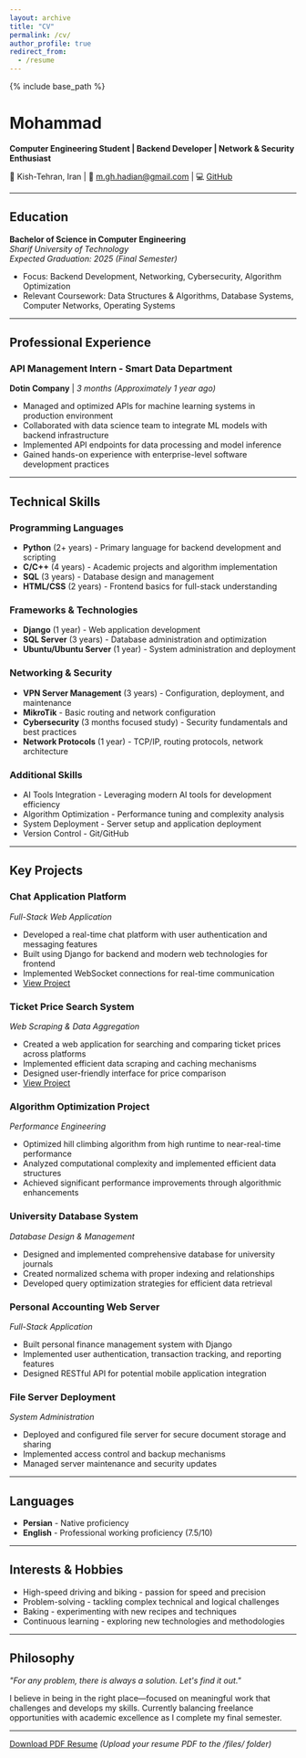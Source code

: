 ```yaml
---
layout: archive
title: "CV"
permalink: /cv/
author_profile: true
redirect_from:
  - /resume
---
```


{% include base_path %}

# Mohammad

**Computer Engineering Student | Backend Developer | Network & Security Enthusiast**

📍 Kish-Tehran, Iran | 📧 m.gh.hadian@gmail.com | 💻 [GitHub](https://github.com/gmohammad2424)

---

## Education

**Bachelor of Science in Computer Engineering**  
*Sharif University of Technology*  
*Expected Graduation: 2025 (Final Semester)*

- Focus: Backend Development, Networking, Cybersecurity, Algorithm Optimization
- Relevant Coursework: Data Structures & Algorithms, Database Systems, Computer Networks, Operating Systems

---

## Professional Experience

### API Management Intern - Smart Data Department
**Dotin Company** | *3 months (Approximately 1 year ago)*

- Managed and optimized APIs for machine learning systems in production environment
- Collaborated with data science team to integrate ML models with backend infrastructure
- Implemented API endpoints for data processing and model inference
- Gained hands-on experience with enterprise-level software development practices

---

## Technical Skills

### Programming Languages
- **Python** (2+ years) - Primary language for backend development and scripting
- **C/C++** (4 years) - Academic projects and algorithm implementation
- **SQL** (3 years) - Database design and management
- **HTML/CSS** (2 years) - Frontend basics for full-stack understanding

### Frameworks & Technologies
- **Django** (1 year) - Web application development
- **SQL Server** (3 years) - Database administration and optimization
- **Ubuntu/Ubuntu Server** (1 year) - System administration and deployment

### Networking & Security
- **VPN Server Management** (3 years) - Configuration, deployment, and maintenance
- **MikroTik** - Basic routing and network configuration
- **Cybersecurity** (3 months focused study) - Security fundamentals and best practices
- **Network Protocols** (1 year) - TCP/IP, routing protocols, network architecture

### Additional Skills
- AI Tools Integration - Leveraging modern AI tools for development efficiency
- Algorithm Optimization - Performance tuning and complexity analysis
- System Deployment - Server setup and application deployment
- Version Control - Git/GitHub

---

## Key Projects

### Chat Application Platform
*Full-Stack Web Application*
- Developed a real-time chat platform with user authentication and messaging features
- Built using Django for backend and modern web technologies for frontend
- Implemented WebSocket connections for real-time communication
- [View Project](https://github.com/gmohammad2424/chat-app)

### Ticket Price Search System
*Web Scraping & Data Aggregation*
- Created a web application for searching and comparing ticket prices across platforms
- Implemented efficient data scraping and caching mechanisms
- Designed user-friendly interface for price comparison
- [View Project](https://github.com/gmohammad2424/Ticket-Price-Search-System)

### Algorithm Optimization Project
*Performance Engineering*
- Optimized hill climbing algorithm from high runtime to near-real-time performance
- Analyzed computational complexity and implemented efficient data structures
- Achieved significant performance improvements through algorithmic enhancements

### University Database System
*Database Design & Management*
- Designed and implemented comprehensive database for university journals
- Created normalized schema with proper indexing and relationships
- Developed query optimization strategies for efficient data retrieval

### Personal Accounting Web Server
*Full-Stack Application*
- Built personal finance management system with Django
- Implemented user authentication, transaction tracking, and reporting features
- Designed RESTful API for potential mobile application integration

### File Server Deployment
*System Administration*
- Deployed and configured file server for secure document storage and sharing
- Implemented access control and backup mechanisms
- Managed server maintenance and security updates

---

## Languages

- **Persian** - Native proficiency
- **English** - Professional working proficiency (7.5/10)

---

## Interests & Hobbies

- High-speed driving and biking - passion for speed and precision
- Problem-solving - tackling complex technical and logical challenges
- Baking - experimenting with new recipes and techniques
- Continuous learning - exploring new technologies and methodologies

---

## Philosophy

*"For any problem, there is always a solution. Let's find it out."*

I believe in being in the right place—focused on meaningful work that challenges and develops my skills. Currently balancing freelance opportunities with academic excellence as I complete my final semester.

---

[Download PDF Resume](/files/resume.pdf) *(Upload your resume PDF to the /files/ folder)*
